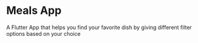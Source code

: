 # Meals App

A Flutter App that helps you find your favorite dish by giving different filter options based on your choice

